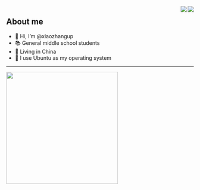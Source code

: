 
<img align="right" src="https://github-readme-stats.vercel.app/api?username=xiaozhangup&layout=compact&hide_border=false&show_icons=true&theme=tokyonight">

<img align="right" src="https://github-readme-stats.vercel.app/api/top-langs/?username=xiaozhangup&layout=compact&hide_border=true&show_icons=true&card_width=445&theme=tokyonight">

## About me

- 👋 Hi, I’m @xiaozhangup
- 📚️ General middle school students
- 💉 Living in China
- 🦐 I use Ubuntu as my operating system
---
<img align="left" src="https://spotify-github-profile.vercel.app/api/view?uid=31zejmn3iup6yuyfl3gifuclq2ha&cover_image=true&theme=novatorem&bar_color=53b14f&bar_color_cover=false" width="300">
